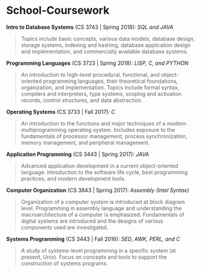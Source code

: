# School-Coursework

**Intro to Database Systems** (CS 3743 | Spring 2018): *SQL and JAVA*
> Topics include basic concepts, various data models, database design, storage systems, indexing and hashing, database application design and implementation, and commercially available database systems.

**Programming Languages** (CS 3723 | Spring 2018): *LISP, C, and PYTHON*
>An introduction to high-level procedural, functional, and object-oriented programming languages, their theoretical foundations, organization, and implementation. Topics include formal syntax, compilers and interpreters, type systems, scoping and activation records, control structures, and data abstraction.

**Operating Systems** (CS 3733 | Fall 2017): *C*
> An introduction to the functions and major techniques of a modern multiprogramming operating system. Includes exposure to the fundamentals of processor management, process synchronization, memory management, and peripheral management.

**Application Programming** (CS 3443 | Spring 2017): *JAVA*
>Advanced application development in a current object-oriented language. Introduction to the software life cycle, best programming practices, and modern development tools.

**Computer Organization** (CS 3843 | Spring 2017): *Assembly (Intel Syntax)*
>Organization of a computer system is introduced at block diagram level. Programming in assembly language and understanding the macroarchitecture of a computer is emphasized. Fundamentals of digital systems are introduced and the designs of various components used are investigated. 

**Systems Programming** (CS 3443 | Fall 2016): *SED, AWK, PERL, and C*
> A study of systems-level programming in a specific system (at present, Unix). Focus on concepts and tools to support the construction of systems programs.
